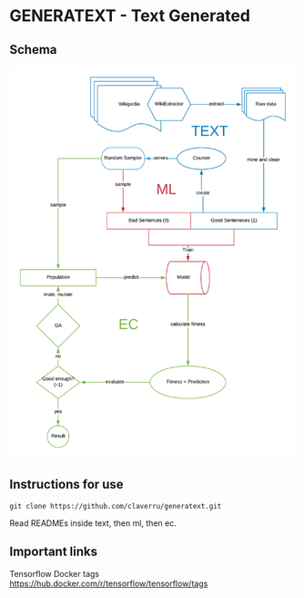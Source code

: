 # GENERATEXT - Text Generated

## Schema

![schema](https://github.com/claverru/generatext/blob/master/Scheme.png)


## Instructions for use

````
git clone https://github.com/claverru/generatext.git
````

Read READMEs inside text, then ml, then ec.


## Important links

Tensorflow Docker tags
https://hub.docker.com/r/tensorflow/tensorflow/tags
